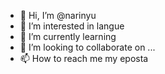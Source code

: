 - 👋 Hi, I’m @narinyu
- 👀 I’m interested in langue
- 🌱 I’m currently learning 
- 💞️ I’m looking to collaborate on ...
- 📫 How to reach me my eposta

<!---
narinyu/narinyu is a ✨ special ✨ repository because its `README.md` (this file) appears on your GitHub profile.
You can click the Preview link to take a look at your changes.
--->
